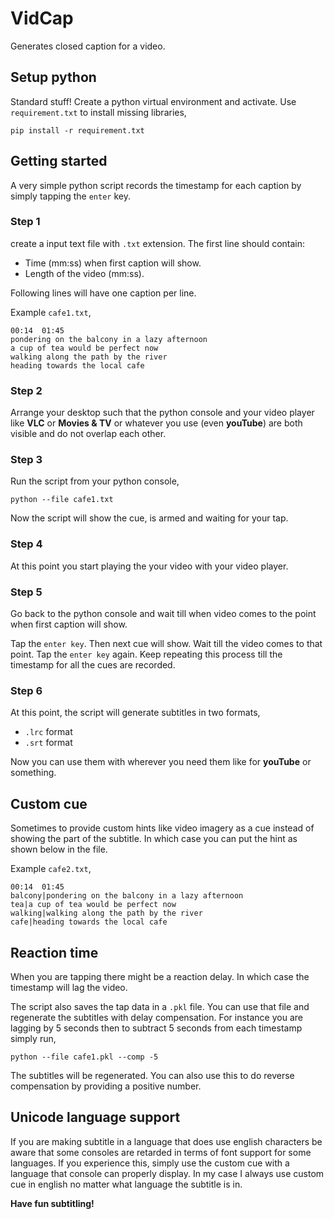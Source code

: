 # VidCap

Generates closed caption for a video.

## Setup python
Standard stuff! Create a python virtual environment and activate.
Use ``requirement.txt`` to install missing libraries,
```
pip install -r requirement.txt
```



## Getting started
A very simple python script records the timestamp for each caption by simply tapping
the ``enter`` key.

### Step 1
create a input text file with ``.txt`` extension.
The first line should contain:
* Time (mm:ss) when first caption will show. 
* Length of the video (mm:ss).

Following lines will have one caption per line.

Example ``cafe1.txt``,
```
00:14  01:45
pondering on the balcony in a lazy afternoon
a cup of tea would be perfect now
walking along the path by the river
heading towards the local cafe
```
### Step 2
Arrange your desktop such that the python console and your video player like
**VLC** or **Movies & TV** or whatever you use (even **youTube**) are both visible and do not
overlap each other.

### Step 3
Run the script from your python console,
```
python --file cafe1.txt
```
Now the script will show the cue, is armed and waiting for your tap.


### Step 4
At this point you start playing the your video with your video player.

### Step 5
Go back to the python console and wait till when video comes to the
point when first caption will show.

Tap the ``enter key``. Then next cue will show. Wait till the video comes
to that point. Tap the ``enter key`` again. Keep repeating this process till
the timestamp for all the cues are recorded.

### Step 6
At this point, the script will generate subtitles in two formats,
* ``.lrc`` format
* ``.srt`` format

Now you can use them with wherever you need them like for **youTube** or something.

## Custom cue
Sometimes to provide custom hints like video imagery as a cue instead of showing the part
of the subtitle. In which case you can put the hint as shown below in the file.

Example ``cafe2.txt``,
```
00:14  01:45
balcony|pondering on the balcony in a lazy afternoon
tea|a cup of tea would be perfect now
walking|walking along the path by the river
cafe|heading towards the local cafe
```

## Reaction time
When you are tapping there might be a reaction delay. In which case the timestamp
will lag the video.

The script also saves the tap data in a ``.pkl`` file. You can use that file and regenerate the subtitles with delay compensation. For instance you are lagging by 5 seconds then to subtract 5 seconds from each timestamp simply run,

```
python --file cafe1.pkl --comp -5
```

The subtitles will be regenerated. You can also use this to do reverse compensation by providing a positive number.


## Unicode language support
If you are making subtitle in a language that does use english characters be aware that some consoles are retarded in terms of
font support for some languages. If you experience this,
simply use the custom cue with a language 
that console can properly display. In my case
I always use custom cue in english no matter
what language the subtitle is in.


**Have fun subtitling!**

